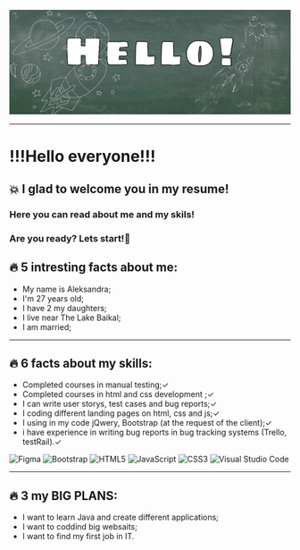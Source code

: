 ![](67A3AABF-D400-47A3-893D-80E5ED91B2D5.jpeg)
___
# **!!!Hello everyone!!!**
## :boom: I glad to welcome you in my resume!

### Here you can read about me and my skils! 
### Are you ready? Lets start!:rocket:

## :fire: **5 intresting facts about me:**
* My name is Aleksandra;
* I'm 27 years old;
* I have 2 my daughters;
* I live near The Lake Baikal;
* I am married;

___
## :fire: 6 facts about my skills:
* Completed courses in manual testing;✓
* Completed courses in html and css development ;✓
* I can write user storys, test cases and bug reports;✓
* I coding different landing pages on html, css and js;✓
* I using in my code jQwery, Bootstrap (at the request of the client);✓
* i have experience in writing bug reports in bug tracking systems (Trello, testRail).✓

![Figma](https://img.shields.io/badge/figma-%23F24E1E.svg?style=for-the-badge&logo=figma&logoColor=white)
![Bootstrap](https://img.shields.io/badge/bootstrap-%23563D7C.svg?style=for-the-badge&logo=bootstrap&logoColor=white)
![HTML5](https://img.shields.io/badge/html5-%23E34F26.svg?style=for-the-badge&logo=html5&logoColor=white)
![JavaScript](https://img.shields.io/badge/javascript-%23323330.svg?style=for-the-badge&logo=javascript&logoColor=%23F7DF1E)
![CSS3](https://img.shields.io/badge/css3-%231572B6.svg?style=for-the-badge&logo=css3&logoColor=white)
![Visual Studio Code](https://img.shields.io/badge/Visual%20Studio%20Code-0078d7.svg?style=for-the-badge&logo=visual-studio-code&logoColor=white)

___
## :fire: 3 my **BIG PLANS**:
* I want to learn Java and create different applications;
* I want to coddind big websaits;
* I want to find my first job in IT.


